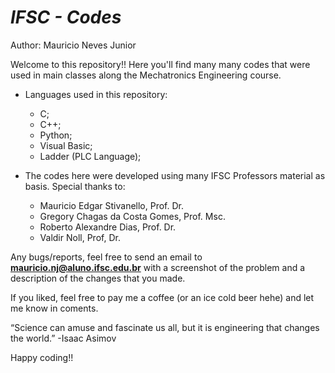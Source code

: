 # *IFSC - Codes*
Author: Mauricio Neves Junior

Welcome to this repository!!
Here you'll find many many codes that were used in main classes along the Mechatronics Engineering course.

* Languages used in this repository:
  * C;
  * C++;
  * Python;
  * Visual Basic;
  * Ladder (PLC Language);

* The codes here were developed using many IFSC Professors material as basis. Special thanks to:
  * Mauricio Edgar Stivanello, Prof. Dr.
  * Gregory Chagas da Costa Gomes, Prof. Msc.
  * Roberto Alexandre Dias, Prof. Dr.
  * Valdir Noll, Prof, Dr.

Any bugs/reports, feel free to send an email to **mauricio.nj@aluno.ifsc.edu.br** with a screenshot of the problem and a description of the changes that you made.

If you liked, feel free to pay me a coffee (or an ice cold beer hehe) and let me know in coments.

“Science can amuse and fascinate us all, but it is engineering that changes the world.” -Isaac Asimov

Happy coding!!
